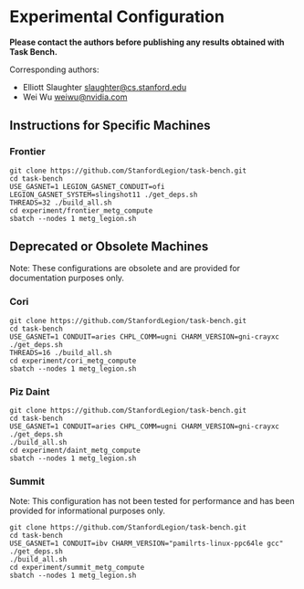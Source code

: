 # Experimental Configuration

**Please contact the authors before publishing any results obtained
with Task Bench.**

Corresponding authors:

  * Elliott Slaughter <slaughter@cs.stanford.edu>
  * Wei Wu <weiwu@nvidia.com>

## Instructions for Specific Machines

### Frontier

```
git clone https://github.com/StanfordLegion/task-bench.git
cd task-bench
USE_GASNET=1 LEGION_GASNET_CONDUIT=ofi LEGION_GASNET_SYSTEM=slingshot11 ./get_deps.sh
THREADS=32 ./build_all.sh
cd experiment/frontier_metg_compute
sbatch --nodes 1 metg_legion.sh
```

## Deprecated or Obsolete Machines

Note: These configurations are obsolete and are provided for documentation
purposes only.

### Cori

```
git clone https://github.com/StanfordLegion/task-bench.git
cd task-bench
USE_GASNET=1 CONDUIT=aries CHPL_COMM=ugni CHARM_VERSION=gni-crayxc ./get_deps.sh
THREADS=16 ./build_all.sh
cd experiment/cori_metg_compute
sbatch --nodes 1 metg_legion.sh
```

### Piz Daint

```
git clone https://github.com/StanfordLegion/task-bench.git
cd task-bench
USE_GASNET=1 CONDUIT=aries CHPL_COMM=ugni CHARM_VERSION=gni-crayxc ./get_deps.sh
./build_all.sh
cd experiment/daint_metg_compute
sbatch --nodes 1 metg_legion.sh
```

### Summit

Note: This configuration has not been tested for performance and has
been provided for informational purposes only.

```
git clone https://github.com/StanfordLegion/task-bench.git
cd task-bench
USE_GASNET=1 CONDUIT=ibv CHARM_VERSION="pamilrts-linux-ppc64le gcc" ./get_deps.sh
./build_all.sh
cd experiment/summit_metg_compute
sbatch --nodes 1 metg_legion.sh
```
